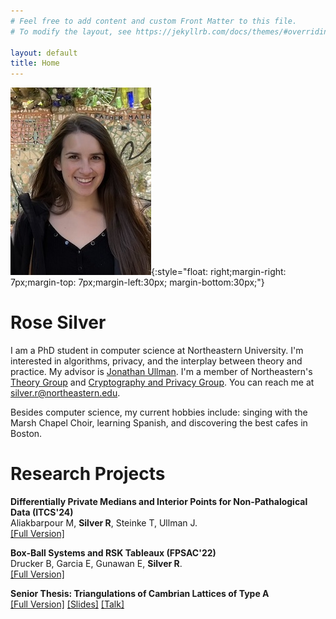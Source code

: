 ```yaml
---
# Feel free to add content and custom Front Matter to this file.
# To modify the layout, see https://jekyllrb.com/docs/themes/#overriding-theme-defaults

layout: default
title: Home
---
```


![profile picture.](/imgs/profile_pic.jpg){:style="float: right;margin-right: 7px;margin-top: 7px;margin-left:30px; margin-bottom:30px;"}


# Rose Silver

I am a PhD student in computer science at Northeastern University. I'm interested in algorithms, privacy, and the interplay between theory and practice. My advisor is [Jonathan Ullman](https://jonathan-ullman.github.io/). I'm a member of Northeastern's [Theory Group](https://www2.ccs.neu.edu/theory/) and [Cryptography and Privacy Group](https://neucrypt.github.io/). You can reach me at silver.r@northeastern.edu. 

Besides computer science, my current hobbies include: singing with the Marsh Chapel Choir, learning Spanish, and discovering the best cafes in Boston.


# Research Projects
**Differentially Private Medians and Interior Points for Non-Pathalogical Data (ITCS'24)**\
Aliakbarpour M, **Silver R**, Steinke T, Ullman J. \
[[Full Version]](https://arxiv.org/pdf/2305.13440.pdf) 

**Box-Ball Systems and RSK Tableaux (FPSAC'22)**\
Drucker B, Garcia E, Gunawan E, **Silver R**.\
[[Full Version]](https://arxiv.org/pdf/2112.03780.pdf)

**Senior Thesis: Triangulations of Cambrian Lattices of Type A**\
[[Full Version]](/files/senior_thesis.pdf) [[Slides]](/files/senior_thesis_slides.pdf) [[Talk]](https://www.youtube.com/watch?v=aFhcHNa69WM)

